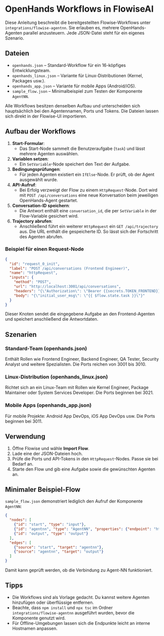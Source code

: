 # OpenHands Workflows in FlowiseAI

Diese Anleitung beschreibt die bereitgestellten Flowise-Workflows unter `integrations/flowise-agentnn`. Sie erlauben es, mehrere OpenHands-Agenten parallel anzusteuern. Jede JSON-Datei steht für ein eigenes Szenario.

## Dateien

* `openhands.json` – Standard-Workflow für ein 16-köpfiges Entwicklungsteam.
* `openhands_linux.json` – Variante für Linux-Distributionen (Kernel, Packages usw.).
* `openhands_app.json` – Variante für mobile Apps (Android/iOS).
* `sample_flow.json` – Minimalbeispiel zum Testen der Komponente `AgentNN`.

Alle Workflows besitzen denselben Aufbau und unterscheiden sich hauptsächlich bei den Agentennamen, Ports und Tokens. Die Dateien lassen sich direkt in der Flowise-UI importieren.

## Aufbau der Workflows

1. **Start-Formular**: 
   - Das Start-Node sammelt die Benutzeraufgabe (`task`) und lässt mehrere Agenten auswählen.
2. **Variablen setzen**:
   - Ein `SetVariable`-Node speichert den Text der Aufgabe.
3. **Bedingungsprüfungen**:
   - Für jeden Agenten existiert ein `IfElse`-Node. Er prüft, ob der Agent ausgewählt wurde.
4. **API-Aufruf**:
   - Bei Erfolg verzweigt der Flow zu einem `HttpRequest`-Node. Dort wird mit `POST /api/conversations` eine neue Konversation beim jeweiligen OpenHands-Agent gestartet.
5. **Conversation-ID speichern**:
   - Die Antwort enthält eine `conversation_id`, die per `SetVariable` in der Flow-Variable gesichert wird.
6. **Trajectory abrufen**:
   - Anschließend führt ein weiterer `HttpRequest` ein `GET /api/trajectory` aus. Die URL enthält die gespeicherte ID. So lässt sich der Fortschritt des Agenten abrufen.

### Beispiel für einen Request-Node
```json
{
  "id": "request_0_init",
  "label": "POST /api/conversations (Frontend Engineer)",
  "name": "httpRequest",
  "inputs": {
    "method": "POST",
    "url": "http://localhost:3001/api/conversations",
    "headers": "{\"Authorization\": \"Bearer {{secrets.TOKEN_FRONTEND}}\"}",
    "body": "{\"initial_user_msg\": \"{{ $flow.state.task }}\"}"
  }
}
```
Dieser Knoten sendet die eingegebene Aufgabe an den Frontend-Agenten und speichert anschließend die Antwortdaten.

## Szenarien

### Standard-Team (openhands.json)
Enthält Rollen wie Frontend Engineer, Backend Engineer, QA Tester, Security Analyst und weitere Spezialisten. Die Ports reichen von 3001 bis 3010.

### Linux-Distribution (openhands_linux.json)
Richtet sich an ein Linux-Team mit Rollen wie Kernel Engineer, Package Maintainer oder System Services Developer. Die Ports beginnen bei 3021.

### Mobile Apps (openhands_app.json)
Für mobile Projekte: Android App DevOps, iOS App DevOps usw. Die Ports beginnen bei 3011.

## Verwendung
1. Öffne Flowise und wähle **Import Flow**.
2. Lade eine der JSON-Dateien hoch.
3. Prüfe die Ports und API-Tokens in den `HttpRequest`-Nodes. Passe sie bei Bedarf an.
4. Starte den Flow und gib eine Aufgabe sowie die gewünschten Agenten an.

## Minimaler Beispiel-Flow
`sample_flow.json` demonstriert lediglich den Aufruf der Komponente `AgentNN`:
```json
{
  "nodes": [
    {"id": "start", "type": "input"},
    {"id": "agentnn", "type": "AgentNN", "properties": {"endpoint": "http://localhost:8000"}},
    {"id": "output", "type": "output"}
  ],
  "edges": [
    {"source": "start", "target": "agentnn"},
    {"source": "agentnn", "target": "output"}
  ]
}
```
Damit kann geprüft werden, ob die Verbindung zu Agent-NN funktioniert.

## Tipps
- Die Workflows sind als Vorlage gedacht. Du kannst weitere Agenten hinzufügen oder überflüssige entfernen.
- Beachte, dass `npm install` und `npx tsc` im Ordner `integrations/flowise-agentnn` ausgeführt wurden, bevor die Komponente genutzt wird.
- Für Offline-Umgebungen lassen sich die Endpunkte leicht an interne Hostnamen anpassen.

